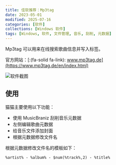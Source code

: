 ```yaml
---
title: 佳软推荐：Mp3tag
date: 2023-05-01
modified: 2025-07-16
categories: [软件]
collections: [Windows 软件]
tags: [Windows, 软件, 文件管理, 音乐, 刮削, 元数据]
---
```


Mp3tag 可以用来在线搜索歌曲信息并写入标签。

官方网站：[:(fa-solid fa-link): www.mp3tag.de](https://www.mp3tag.de/en/index.html)

<!--more-->

![软件截图](https://assets.eroneko.eu.org/blog/software/mp3tag-01.webp)

## 使用

猫猫主要使用以下功能：

- 使用 MusicBraniz 刮削音乐元数据
- 左侧编辑歌曲元数据
- 给音乐文件添加封面
- 根据元数据修改文件名

根据元数据修改文件名的模板如下：

```
%artist% - %album% - $num(%track%,2) - %title%
```
